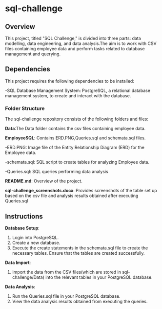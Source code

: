 # sql-challenge


## Overview
This project, titled "SQL Challenge," is divided into three parts: data modelling, data engineering, and data analysis.The aim is to work with CSV files containing employee data and perform tasks related to database management and querying.


## Dependencies
This project requires the following dependencies to be installed:

-SQL Database Management System: PostgreSQL, a relational database management system, to create and interact with the database.


### Folder Structure 

The sql-challenge repository consists of the following folders and files:

**Data**:The Data folder contains the csv files containing employee data.

**EmployeeSQL**: Contains ERD.PNG,Queries.sql and schemata.sql files.

  -ERD.PNG: Image file of the Entity Relationship Diagram (ERD) for the Employee data.
  
  -schemata.sql: SQL script to create tables for analyzing Employee data.
  
  -Queries.sql: SQL queries performing data analysis
  
**README.md**: Overview of the project.

**sql-challenge_screenshots.docx**: Provides screenshots of the table set up based on the csv file and analysis results obtained after executing Queries.sql

## Instructions

**Database Setup**:
 1. Login into PostgreSQL.
 2. Create a new database.
 3. Execute the create statements in the schemata.sql file to create the necessary tables. Ensure that the tables are created successfully.
    
**Data Import**:
 1. Import the data from the CSV files(which are stored in sql-challenge/Data) into the relevant tables in your PostgreSQL database.
    
**Data Analysis**:
 1. Run the Queries.sql file in your PostgreSQL database.
 2. View the data analysis results obtained from executing the queries.
